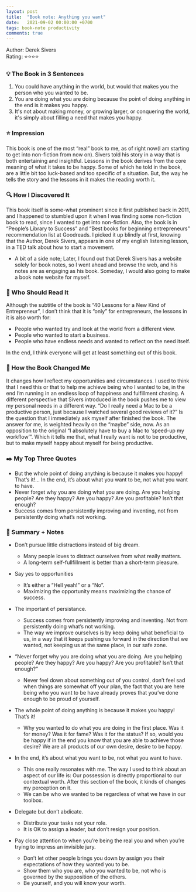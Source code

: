 ```yaml
---
layout: post
title:  "Book note: Anything you want"
date:   2021-09-02 00:00:00 +0700
tags: book-note productivity
comments: true
---
```


Author: Derek Sivers\
Rating: ⭐️⭐️⭐️⭐️

### 💡 The Book in 3 Sentences

1. You could have anything in the world, but would that makes you the person who you wanted to be.
2. You are doing what you are doing because the point of doing anything in the end is it makes you happy.
3. It's not about making money, or growing larger, or conquering the world, it's simply about filling a need that makes you happy.

### ⭐️ Impression

This book is one of the most “real” book to me, as of right now(I am starting to get into non-fiction from now on). Sivers told his story in a way that is both entertaining and insightful. Lessons in the book derives from the core meaning of what it takes to be happy. Some of which he told in the book, are a little bit too luck-based and too specific of a situation. But, the way he tells the story and the lessons in it makes the reading worth it.

### 🔍 How I Discovered It

This book itself is some-what prominent since it first published back in 2011, and I happened to stumbled upon it when I was finding some non-fiction book to read, since I wanted to get into non-fiction. Also, the book is in “People’s Library to Success” and “Best books for beginning entrepreneurs” recommendation list at Goodreads. I picked it up blindly at first, knowing that the Author, Derek Sivers, appears in one of my english listening lesson, in a TED talk about how to start a movement.

* A bit of a side note; Later, I found out that Derek Sivers has a website solely for book notes, so I went ahead and browse the web, and his notes are as engaging as his book. Someday, I would also going to make a book note website for myself.

### 👤 Who Should Read It

Although the subtitle of the book is “40 Lessons for a New Kind of Entrepreneur”, I don’t think that it is “only” for entrepreneurs, the lessons in it is also worth for:

* People who wanted try and look at the world from a different view.
* People who wanted to start a business.
* People who have endless needs and wanted to reflect on the need itself.

In the end, I think everyone will get at least something out of this book.

### 🌱 How the Book Changed Me

It changes how I reflect my opportunities and circumstances. I used to think that I need this or that to help me achieve being who I wanted to be, in the end I’m running in an endless loop of happiness and fulfillment chasing. A different perspective that Sivers introduced in the book pushes me to view my personal needs in a different way. “Do I really need a Mac to be a productive person, just because I watched several good reviews of it?” Is the question that I immediately ask myself after finished the book. The answer for me, is weighted heavily on the “maybe” side, now. As an opposition to the original “I absolutely have to buy a Mac to ‘speed-up my workflow’”.  Which it tells me that, what I really want is not to be productive, but to make myself happy about myself for being productive.

### ✒️ My Top Three Quotes

* But the whole point of doing anything is because it makes you happy! That’s it!... In the end, it’s about what you want to be, not what you want to have.
* Never forget why you are doing what you are doing. Are you helping people? Are they happy? Are you happy? Are you profitable? Isn’t that enough?
* Success comes from persistently improving and inventing, not from persistently doing what’s not working.

### 📒 Summary + Notes

* Don’t pursue little distractions instead of big dream.
  * Many people loves to distract ourselves from what really matters.
  * A long-term self-fullfillment is better than a short-term pleasure.

* Say yes to opportunities
  * It’s either a “Hell yeah!” or a “No”.
  * Maximizing the opportunity means maximizing the chance of success.

* The important of persistance.
  * Success comes from persistently improving and inventing. Not from persistently doing what’s not working.
  * The way we improve ourselves is by keep doing what beneficial to us, in a way that it keeps pushing us forward in the direction that we wanted, not keeping us at the same place, in our safe zone.

* “Never forget why you are doing what you are doing. Are you helping people? Are they happy? Are you happy? Are you profitable? Isn’t that enough?”
  * Never feel down about something out of you control, don’t feel sad when things are somewhat off your plan, the fact that you are here being who you want to be have already proves that you’ve done enough to be proud of yourself.

* The whole point of doing anything is because it makes you happy! That’s it!
  * Why you wanted to do what you are doing in the first place. Was it for money? Was it for fame? Was it for the status? If so, would you be happy if in the end you know that you are able to achieve those desire? We are all products of our own desire, desire to be happy.

* In the end, it’s about what you want to be, not what you want to have.
  * This one really resonates with me. The way I used to think about an aspect of our life is: Our possession is directly proportional to our contextual worth. After this section of the book, it kinds of changes my perception on it.
  * We can be who we wanted to be regardless of what we have in our toolbox.

* Delegate but don’t abdicate.
  * Distribute your tasks not your role.
  * It is OK to assign a leader, but don’t resign your position.

* Pay close attention to when you’re being the real you and when you’re trying to impress an invisible jury.
  * Don’t let other people brings you down by assign you their expectations of how they wanted you to be.
  * Show them who you are, who you wanted to be, not who is governed by the supposition of the others.
  * Be yourself, and you will know your worth.

